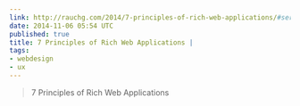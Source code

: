 ```yaml
---
link: http://rauchg.com/2014/7-principles-of-rich-web-applications/#server-rendered-pages-are-not-optional
date: 2014-11-06 05:54 UTC
published: true
title: 7 Principles of Rich Web Applications |
tags:
- webdesign
- ux
---
```


<blockquote>7 Principles of Rich Web Applications</blockquote>
